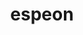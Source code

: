 ---
id: 196
title: espeon
types: [psychic]
image: https://raw.githubusercontent.com/PokeAPI/sprites/master/sprites/pokemon/196.png
---
